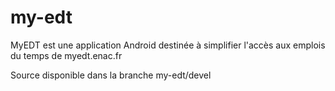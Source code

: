 # my-edt
MyEDT est une application Android destinée à simplifier l'accès aux emplois du temps de myedt.enac.fr

Source disponible dans la branche my-edt/devel
